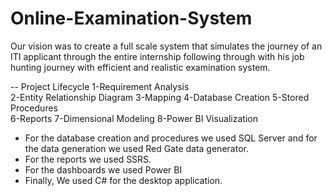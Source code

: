 # Online-Examination-System
Our vision was to create a full scale system that simulates the journey of an ITI applicant through the entire internship following through with his job hunting journey with efficient and realistic examination system.

-- Project Lifecycle
1-Requirement Analysis  
2-Entity Relationship Diagram
3-Mapping
4-Database Creation
5-Stored Procedures  
6-Reports
7-Dimensional Modeling 
8-Power BI Visualization

- For the database creation and procedures we used SQL Server and for the data generation we used Red Gate data generator.
- For the reports we used SSRS.
- For the dashboards we used Power BI
- Finally, We used C# for the desktop application.

